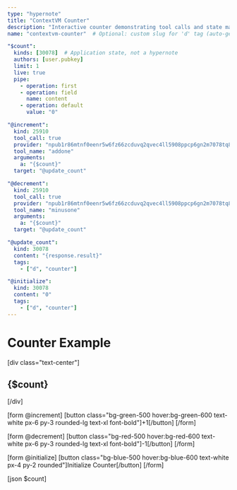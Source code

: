 ```yaml
---
type: "hypernote"
title: "ContextVM Counter"
description: "Interactive counter demonstrating tool calls and state management"
name: "contextvm-counter"  # Optional: custom slug for 'd' tag (auto-generated from title if omitted)

"$count":
  kinds: [30078]  # Application state, not a hypernote
  authors: [user.pubkey]
  limit: 1
  live: true
  pipe:
    - operation: first
    - operation: field
      name: content
    - operation: default
      value: "0"

"@increment":
  kind: 25910
  tool_call: true
  provider: "npub1r86mtnf0eenr5w6fz66zcduvq2qvec4ll5908ppcp6gn2m7078tq82cuah"
  tool_name: "addone"
  arguments:
    a: "{$count}"
  target: "@update_count"

"@decrement":
  kind: 25910
  tool_call: true
  provider: "npub1r86mtnf0eenr5w6fz66zcduvq2qvec4ll5908ppcp6gn2m7078tq82cuah"
  tool_name: "minusone"
  arguments:
    a: "{$count}"
  target: "@update_count"

"@update_count":
  kind: 30078
  content: "{response.result}"
  tags:
    - ["d", "counter"]

"@initialize":
  kind: 30078
  content: "0"
  tags:
    - ["d", "counter"]
---
```


# Counter Example

[div class="text-center"]
## {$count}
[/div]

[form @increment]
  [button class="bg-green-500 hover:bg-green-600 text-white px-6 py-3 rounded-lg text-xl font-bold"]+1[/button]
[/form]

[form @decrement]
  [button class="bg-red-500 hover:bg-red-600 text-white px-6 py-3 rounded-lg text-xl font-bold"]-1[/button]
[/form]

[form @initialize]
  [button class="bg-blue-500 hover:bg-blue-600 text-white px-4 py-2 rounded"]Initialize Counter[/button]
[/form]

[json $count]